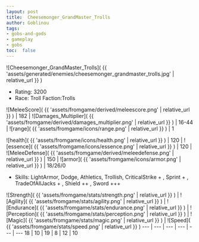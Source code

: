 ```yaml
---
layout: post
title:  Cheesemonger_GrandMaster_Trolls
author: Goblinou
tags:
- gobs-and-gods
- gameplay
- gobs
toc:  false
---
```


![Cheesemonger_GrandMaster_Trolls]( {{ 'assets/generated/enemies/cheesemonger_grandmaster_trolls.jpg' | relative_url }} )
- Rating: 3200
- Race: Troll  Faction:Trolls

![MeleeScore]( {{ 'assets/fromgame/derived/meleescore.png' | relative_url }} ) | 182 | ![Damages_Multiplier]( {{ 'assets/fromgame/derived/damages_multiplier.png' | relative_url }} ) | 16-44 | ![range]( {{ 'assets/fromgame/icons/range.png' | relative_url }} ) | 1


![health]( {{ 'assets/fromgame/icons/health.png' | relative_url }} ) | 120 | ![essence]( {{ 'assets/fromgame/icons/essence.png' | relative_url }} ) | 120 | ![MeleeDefense]( {{ 'assets/fromgame/derived/meleedefense.png' | relative_url }} ) | 150 | ![armor]( {{ 'assets/fromgame/icons/armor.png' | relative_url }} ) | 18/26/0

* Skills: LightArmor, Dodge, Athletics, Trollish, CriticalStrike + , Sprint + , TradeOfAllJacks + , Shield ++ , Sword +++ 

![Strength]( {{ 'assets/fromgame/stats/strength.png' | relative_url }} ) | ![Agility]( {{ 'assets/fromgame/stats/agility.png' | relative_url }} ) | ![Endurance]( {{ 'assets/fromgame/stats/endurance.png' | relative_url }} ) | ![Perception]( {{ 'assets/fromgame/stats/perception.png' | relative_url }} ) | ![Magic]( {{ 'assets/fromgame/stats/magic.png' | relative_url }} ) | ![Speed]( {{ 'assets/fromgame/stats/speed.png' | relative_url }} )
--- | --- | --- | --- | --- | ---
18 | 10 | 19 | 8 | 12 | 10
